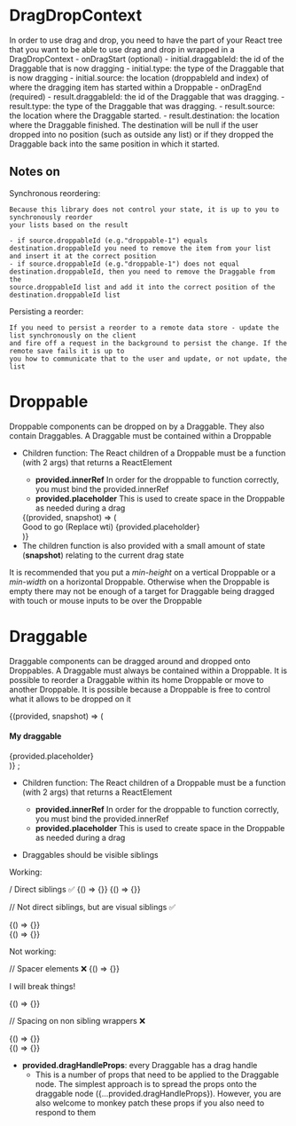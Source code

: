 # DragDropContext

In order to use drag and drop, you need to have the part of your React tree that
you want to be able to use drag and drop in wrapped in a DragDropContext
    - onDragStart (optional)
        - initial.draggableId: the id of the Draggable that is now dragging
        - initial.type: the type of the Draggable that is now dragging
        - initial.source: the location (droppableId and index) of where the dragging item has started within a Droppable
    - onDragEnd (required)
        - result.draggableId: the id of the Draggable that was dragging.
        - result.type: the type of the Draggable that was dragging.
        - result.source: the location where the Draggable started.
        - result.destination: the location where the Draggable finished. The destination will be
          null if the user dropped into no position (such as outside any list) or if they dropped
          the Draggable back into the same position in which it started.

## Notes on

  Synchronous reordering:

    Because this library does not control your state, it is up to you to synchronously reorder
    your lists based on the result

    - if source.droppableId (e.g."droppable-1") equals destination.droppableId you need to remove the item from your list
    and insert it at the correct position
    - if source.droppableId (e.g."droppable-1") does not equal destination.droppableId, then you need to remove the Draggable from the
    source.droppableId list and add it into the correct position of the destination.droppableId list

  Persisting a reorder:

    If you need to persist a reorder to a remote data store - update the list synchronously on the client
    and fire off a request in the background to persist the change. If the remote save fails it is up to
    you how to communicate that to the user and update, or not update, the list


# Droppable

Droppable components can be dropped on by a Draggable. They also contain Draggables. A Draggable must
be contained within a Droppable

 - Children function: The React children of a Droppable must be a function (with 2 args) that returns a ReactElement
    -  **provided.innerRef** In order for the droppable to function correctly, you must bind the provided.innerRef
    -  **provided.placeholder** This is used to create space in the Droppable as needed during a drag

   <Droppable droppableId="droppable-1">
     {(provided, snapshot) => (
       <div
            ref={provided.innerRef}
            style={{ backgroundColor: snapshot.isDraggingOver ? 'blue' : 'grey' }}
       >
         Good to go (Replace wti)
         {provided.placeholder}
       </div>
     )}
   </Droppable

   - The children function is also provided with a small amount of state (**snapshot**) relating to the current drag state

It is recommended that you put a *min-height* on a vertical Droppable or a *min-width* on a horizontal Droppable.
Otherwise when the Droppable is empty there may not be enough of a target for Draggable being dragged with touch or mouse inputs to be over the Droppable

# Draggable

Draggable components can be dragged around and dropped onto Droppables. A Draggable must always be
contained within a Droppable. It is possible to reorder a Draggable within its home Droppable or move
to another Droppable. It is possible because a Droppable is free to control what it allows to be dropped on it

<Draggable draggableId="draggable-1" type="PERSON">
  {(provided, snapshot) => (
    <div>
      <div
        ref={provided.innerRef}
        style={provided.draggableStyle}
        {...provided.dragHandleProps}
      >
        <h4>My draggable</h4>
      </div>
      {provided.placeholder}
    </div>
  )}
</Draggable>;

- Children function: The React children of a Droppable must be a function (with 2 args) that returns a ReactElement
    -  **provided.innerRef** In order for the droppable to function correctly, you must bind the provided.innerRef
    -  **provided.placeholder** This is used to create space in the Droppable as needed during a drag

- Draggables should be visible siblings

Working:

/ Direct siblings ✅
<Draggable draggableId="draggable-1" >
  {() => {}}
</Draggable>
<Draggable draggableId="draggable-2">
  {() => {}}
</Draggable>

// Not direct siblings, but are visual siblings ✅
<div>
  <Draggable draggableId="draggable-1">
    {() => {}}
  </Draggable>
</div>
<div>
  <Draggable draggableId="draggable-2">
    {() => {}}
  </Draggable>
</div>

Not working:

// Spacer elements ❌
<Draggable draggableId="draggable-1">
    {() => {}}
</Draggable>
<p>I will break things!</p>
<Draggable draggableId="draggable-2">
    {() => {}}
</Draggable>

// Spacing on non sibling wrappers ❌
<div style={{padding: 10}}>
  <Draggable draggableId="draggable-1">
    {() => {}}
  </Draggable>
</div>
<div style={{padding: 10}}>
  <Draggable draggableId="draggable-2">
    {() => {}}
  </Draggable>
</div>


- **provided.dragHandleProps**: every Draggable has a drag handle
    - This is a number of props that need to be applied to the Draggable node. The simplest approach is to spread the props onto the draggable node ({...provided.dragHandleProps}).
    However, you are also welcome to monkey patch these props if you also need to respond to them



